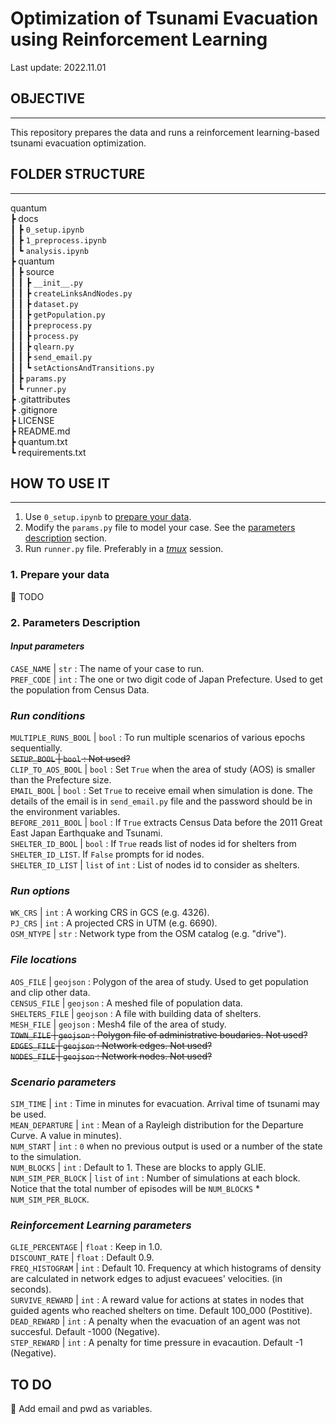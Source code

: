 # **Optimization of Tsunami Evacuation using Reinforcement Learning**
Last update: 2022.11.01

## **OBJECTIVE**
---

This repository prepares the data and runs a reinforcement learning-based tsunami evacuation optimization.


## **FOLDER STRUCTURE**
---
quantum  
 ┣ docs  
 ┃ ┣ `0_setup.ipynb`  
 ┃ ┣ `1_preprocess.ipynb`  
 ┃ ┗ `analysis.ipynb`  
 ┣ quantum  
 ┃ ┣ source  
 ┃ ┃ ┣ `__init__.py`  
 ┃ ┃ ┣ `createLinksAndNodes.py`  
 ┃ ┃ ┣ `dataset.py`  
 ┃ ┃ ┣ `getPopulation.py`  
 ┃ ┃ ┣ `preprocess.py`  
 ┃ ┃ ┣ `process.py`  
 ┃ ┃ ┣ `qlearn.py`  
 ┃ ┃ ┣ `send_email.py`  
 ┃ ┃ ┗ `setActionsAndTransitions.py`  
 ┃ ┣ `params.py`  
 ┃ ┗ `runner.py`  
 ┣ .gitattributes  
 ┣ .gitignore  
 ┣ LICENSE  
 ┣ README.md  
 ┣ quantum.txt  
 ┗ requirements.txt  

## **HOW TO USE IT**
---
1. Use `0_setup.ipynb` to [prepare your data](#prepare).
2. Modify the `params.py` file to model your case. See the [parameters description](#par_description) section.
3. Run `runner.py` file. Preferably in a *[tmux](https://github.com/tmux/tmux/wiki)* session.

<a id='prepare'></a>
### **1. Prepare your data**

:stop_sign: TODO

<a id='par_description'></a>
### **2. Parameters Description**
#### ***Input parameters***
`CASE_NAME` | `str` : The name of your case to run.  
`PREF_CODE` | `int` : The one or two digit code of Japan Prefecture. Used to get the population from Census Data.

### ***Run conditions***
`MULTIPLE_RUNS_BOOL` | `bool` : To run multiple scenarios of various epochs sequentially.  
~~`SETUP_BOOL` | `bool` : Not used?~~  
`CLIP_TO_AOS_BOOL` | `bool` :  Set `True` when the area of study (AOS) is smaller than the Prefecture size.  
`EMAIL_BOOL` | `bool` : Set `True` to receive email when simulation is done. The details of the email is in `send_email.py` file and the password should be in the environment variables.  
`BEFORE_2011_BOOL` | `bool` : If `True` extracts Census Data before the 2011 Great East Japan Earthquake and Tsunami.  
`SHELTER_ID_BOOL` | `bool` : If `True` reads list of nodes id for shelters from `SHELTER_ID_LIST`. If `False` prompts for id nodes.  
`SHELTER_ID_LIST` | `list` of `int` : List of nodes id to consider as shelters.  

### ***Run options***
`WK_CRS` | `int` : A working CRS in GCS (e.g. 4326).  
`PJ_CRS` | `int` : A projected CRS in UTM (e.g. 6690).  
`OSM_NTYPE` | `str` : Network type from the OSM catalog (e.g. "drive").  

### ***File locations***
`AOS_FILE` | `geojson` : Polygon of the area of study. Used to get population and clip other data.  
`CENSUS_FILE` | `geojson` : A meshed file of population data.  
`SHELTERS_FILE` | `geojson` : A file with building data of shelters.  
`MESH_FILE` | `geojson` : Mesh4 file of the area of study.  
~~`TOWN_FILE` | `geojson` : Polygon file of administrative boudaries. Not used?~~  
~~`EDGES_FILE` | `geojson` : Network edges. Not used?~~    
~~`NODES_FILE` | `geojson` : Network nodes. Not used?~~  

### ***Scenario parameters***
`SIM_TIME` | `int` : Time in minutes for evacuation. Arrival time of tsunami may be used.  
`MEAN_DEPARTURE` | `int` : Mean of a Rayleigh distribution for the Departure Curve. A value in minutes).  
`NUM_START` | `int` : `0` when no previous output is used or a number of the state to the simulation.  
`NUM_BLOCKS` | `int` : Default to 1. These are blocks to apply GLIE.   
`NUM_SIM_PER_BLOCK` | `list` of `int` : Number of simulations at each block. Notice that the total number of episodes will be `NUM_BLOCKS` * `NUM_SIM_PER_BLOCK`.  

### ***Reinforcement Learning parameters***
`GLIE_PERCENTAGE` | `float` : Keep in 1.0.  
`DISCOUNT_RATE` | `float` : Default 0.9.  
`FREQ_HISTOGRAM` | `int` : Default 10. Frequency at which histograms of density are calculated in network edges to adjust evacuees' velocities. (in seconds).  
`SURVIVE_REWARD` | `int` : A reward value for actions at states in nodes that guided agents who reached shelters on time. Default 100_000 (Postitive).  
`DEAD_REWARD` | `int` : A penalty when the evacuation of an agent was not succesful. Default -1000 (Negative).  
`STEP_REWARD` | `int` : A penalty for time pressure in evacaution. Default -1 (Negative).  

## **TO DO**
:stop_sign: Add email and pwd as variables.  